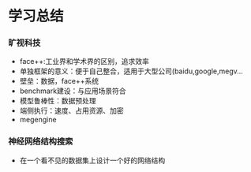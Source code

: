 # 学习总结

### 旷视科技

- face++:工业界和学术界的区别，追求效率
- 单独框架的意义：便于自己整合，适用于大型公司(baidu,google,megv...
- 壁垒：数据，face++系统
- benchmark建设：与应用场景符合
- 模型鲁棒性：数据预处理
- 端侧执行：速度、占用资源、加密
- megengine


### 神经网络结构搜索
- 在一个看不见的数据集上设计一个好的网络结构